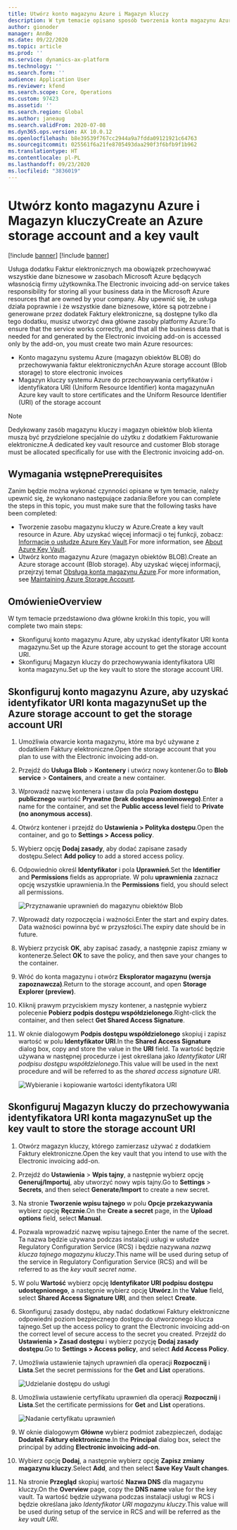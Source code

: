 ```yaml
---
title: Utwórz konto magazynu Azure i Magazyn kluczy
description: W tym temacie opisano sposób tworzenia konta magazynu Azure i magazynu kluczy.
author: gionoder
manager: AnnBe
ms.date: 09/22/2020
ms.topic: article
ms.prod: ''
ms.service: dynamics-ax-platform
ms.technology: ''
ms.search.form: ''
audience: Application User
ms.reviewer: kfend
ms.search.scope: Core, Operations
ms.custom: 97423
ms.assetid: ''
ms.search.region: Global
ms.author: janeaug
ms.search.validFrom: 2020-07-08
ms.dyn365.ops.version: AX 10.0.12
ms.openlocfilehash: b8e39539f767cc2944a9a7fdda09121921c64763
ms.sourcegitcommit: 025561f6a21fe8705493daa290f3f6bfb9f1b962
ms.translationtype: HT
ms.contentlocale: pl-PL
ms.lasthandoff: 09/23/2020
ms.locfileid: "3836019"
---
```

# <a name="create-an-azure-storage-account-and-a-key-vault"></a><span data-ttu-id="52d60-103">Utwórz konto magazynu Azure i Magazyn kluczy</span><span class="sxs-lookup"><span data-stu-id="52d60-103">Create an Azure storage account and a key vault</span></span>

[!include [banner](../includes/banner.md)]
[!include [banner](../includes/preview-banner.md)]


<span data-ttu-id="52d60-104">Usługa dodatku Faktur elektronicznych ma obowiązek przechowywać wszystkie dane biznesowe w zasobach Microsoft Azure będących własnością firmy użytkownika.</span><span class="sxs-lookup"><span data-stu-id="52d60-104">The Electronic invoicing add-on service takes responsibility for storing all your business data in the Microsoft Azure resources that are owned by your company.</span></span> <span data-ttu-id="52d60-105">Aby upewnić się, że usługa działa poprawnie i że wszystkie dane biznesowe, które są potrzebne i generowane przez dodatek Faktury elektroniczne, są dostępne tylko dla tego dodatku, musisz utworzyć dwa główne zasoby platformy Azure:</span><span class="sxs-lookup"><span data-stu-id="52d60-105">To ensure that the service works correctly, and that all the business data that is needed for and generated by the Electronic invoicing add-on is accessed only by the add-on, you must create two main Azure resources:</span></span>

- <span data-ttu-id="52d60-106">Konto magazynu systemu Azure (magazyn obiektów BLOB) do przechowywania faktur elektronicznych</span><span class="sxs-lookup"><span data-stu-id="52d60-106">An Azure storage account (Blob storage) to store electronic invoices</span></span>
- <span data-ttu-id="52d60-107">Magazyn kluczy systemu Azure do przechowywania certyfikatów i identyfikatora URI (Uniform Resource Identifier) konta magazynu</span><span class="sxs-lookup"><span data-stu-id="52d60-107">An Azure key vault to store certificates and the Uniform Resource Identifier (URI) of the storage account</span></span>

> [!NOTE]
> <span data-ttu-id="52d60-108">Dedykowany zasób magazynu kluczy i magazyn obiektów blob klienta muszą być przydzielone specjalnie do użytku z dodatkiem Fakturowanie elektroniczne.</span><span class="sxs-lookup"><span data-stu-id="52d60-108">A dedicated key vault resource and customer Blob storage must be allocated specifically for use with the Electronic invoicing add-on.</span></span>

## <a name="prerequisites"></a><span data-ttu-id="52d60-109">Wymagania wstępne</span><span class="sxs-lookup"><span data-stu-id="52d60-109">Prerequisites</span></span>

<span data-ttu-id="52d60-110">Zanim będzie można wykonać czynności opisane w tym temacie, należy upewnić się, że wykonano następujące zadania:</span><span class="sxs-lookup"><span data-stu-id="52d60-110">Before you can complete the steps in this topic, you must make sure that the following tasks have been completed:</span></span>

- <span data-ttu-id="52d60-111">Tworzenie zasobu magazynu kluczy w Azure.</span><span class="sxs-lookup"><span data-stu-id="52d60-111">Create a key vault resource in Azure.</span></span> <span data-ttu-id="52d60-112">Aby uzyskać więcej informacji o tej funkcji, zobacz: [Informacje o usłudze Azure Key Vault](https://docs.microsoft.com/azure/key-vault/general/overview).</span><span class="sxs-lookup"><span data-stu-id="52d60-112">For more information, see [About Azure Key Vault](https://docs.microsoft.com/azure/key-vault/general/overview).</span></span>
- <span data-ttu-id="52d60-113">Utwórz konto magazynu Azure (magazyn obiektów BLOB).</span><span class="sxs-lookup"><span data-stu-id="52d60-113">Create an Azure storage account (Blob storage).</span></span> <span data-ttu-id="52d60-114">Aby uzyskać więcej informacji, przejrzyj temat [Obsługa konta magazynu Azure](https://docs.microsoft.com/azure/storage/blobs/).</span><span class="sxs-lookup"><span data-stu-id="52d60-114">For more information, see [Maintaining Azure Storage Account](https://docs.microsoft.com/azure/storage/blobs/).</span></span>

## <a name="overview"></a><span data-ttu-id="52d60-115">Omówienie</span><span class="sxs-lookup"><span data-stu-id="52d60-115">Overview</span></span>

<span data-ttu-id="52d60-116">W tym temacie przedstawiono dwa główne kroki:</span><span class="sxs-lookup"><span data-stu-id="52d60-116">In this topic, you will complete two main steps:</span></span>

- <span data-ttu-id="52d60-117">Skonfiguruj konto magazynu Azure, aby uzyskać identyfikator URI konta magazynu.</span><span class="sxs-lookup"><span data-stu-id="52d60-117">Set up the Azure storage account to get the storage account URI.</span></span>
- <span data-ttu-id="52d60-118">Skonfiguruj Magazyn kluczy do przechowywania identyfikatora URI konta magazynu.</span><span class="sxs-lookup"><span data-stu-id="52d60-118">Set up the key vault to store the storage account URI.</span></span>

## <a name="set-up-the-azure-storage-account-to-get-the-storage-account-uri"></a><span data-ttu-id="52d60-119">Skonfiguruj konto magazynu Azure, aby uzyskać identyfikator URI konta magazynu</span><span class="sxs-lookup"><span data-stu-id="52d60-119">Set up the Azure storage account to get the storage account URI</span></span>

1. <span data-ttu-id="52d60-120">Umożliwia otwarcie konta magazynu, które ma być używane z dodatkiem Faktury elektroniczne.</span><span class="sxs-lookup"><span data-stu-id="52d60-120">Open the storage account that you plan to use with the Electronic invoicing add-on.</span></span>
2. <span data-ttu-id="52d60-121">Przejdź do **Usługa Blob** \> **Kontenery** i utwórz nowy kontener.</span><span class="sxs-lookup"><span data-stu-id="52d60-121">Go to **Blob service** \> **Containers**, and create a new container.</span></span>
3. <span data-ttu-id="52d60-122">Wprowadź nazwę kontenera i ustaw dla pola **Poziom dostępu publicznego** wartość **Prywatne (brak dostępu anonimowego)**.</span><span class="sxs-lookup"><span data-stu-id="52d60-122">Enter a name for the container, and set the **Public access level** field to **Private (no anonymous access)**.</span></span>
4. <span data-ttu-id="52d60-123">Otwórz kontener i przejdź do **Ustawienia \> Polityka dostępu**.</span><span class="sxs-lookup"><span data-stu-id="52d60-123">Open the container, and go to **Settings \> Access policy**.</span></span>
5. <span data-ttu-id="52d60-124">Wybierz opcję **Dodaj zasady**, aby dodać zapisane zasady dostępu.</span><span class="sxs-lookup"><span data-stu-id="52d60-124">Select **Add policy** to add a stored access policy.</span></span>
6. <span data-ttu-id="52d60-125">Odpowiednio określ **Identyfikator** i pola **Uprawnień**.</span><span class="sxs-lookup"><span data-stu-id="52d60-125">Set the **Identifier** and **Permissions** fields as appropriate.</span></span> <span data-ttu-id="52d60-126">W polu **uprawnienia** zaznacz opcję wszystkie uprawnienia.</span><span class="sxs-lookup"><span data-stu-id="52d60-126">In the **Permissions** field, you should select all permissions.</span></span>

    ![Przyznawanie uprawnień do magazynu obiektów Blob](media/e-Invoicing-services-create-azure-resources-grant-blob-permissions.png)

7. <span data-ttu-id="52d60-128">Wprowadź daty rozpoczęcia i ważności.</span><span class="sxs-lookup"><span data-stu-id="52d60-128">Enter the start and expiry dates.</span></span> <span data-ttu-id="52d60-129">Data ważności powinna być w przyszłości.</span><span class="sxs-lookup"><span data-stu-id="52d60-129">The expiry date should be in future.</span></span>
8. <span data-ttu-id="52d60-130">Wybierz przycisk **OK**, aby zapisać zasady, a następnie zapisz zmiany w kontenerze.</span><span class="sxs-lookup"><span data-stu-id="52d60-130">Select **OK** to save the policy, and then save your changes to the container.</span></span>
9. <span data-ttu-id="52d60-131">Wróć do konta magazynu i otwórz **Eksplorator magazynu (wersja zapoznawcza)**.</span><span class="sxs-lookup"><span data-stu-id="52d60-131">Return to the storage account, and open **Storage Explorer (preview)**.</span></span>
10. <span data-ttu-id="52d60-132">Kliknij prawym przyciskiem myszy kontener, a następnie wybierz polecenie **Pobierz podpis dostępu współdzielonego**.</span><span class="sxs-lookup"><span data-stu-id="52d60-132">Right-click the container, and then select **Get Shared Access Signature**.</span></span>
11. <span data-ttu-id="52d60-133">W oknie dialogowym **Podpis dostępu współdzielonego** skopiuj i zapisz wartość w polu **Identyfikator URI**.</span><span class="sxs-lookup"><span data-stu-id="52d60-133">In the **Shared Access Signature** dialog box, copy and store the value in the **URI** field.</span></span> <span data-ttu-id="52d60-134">Ta wartość będzie używana w następnej procedurze i jest określana jako *Identyfikator URI podpisu dostępu współdzielonego*.</span><span class="sxs-lookup"><span data-stu-id="52d60-134">This value will be used in the next procedure and will be referred to as the *shared access signature URI*.</span></span>

    ![Wybieranie i kopiowanie wartości identyfikatora URI](media/e-Invoicing-services-create-azure-resources-select-and-copy-uri.png)

## <a name="set-up-the-key-vault-to-store-the-storage-account-uri"></a><span data-ttu-id="52d60-136">Skonfiguruj Magazyn kluczy do przechowywania identyfikatora URI konta magazynu</span><span class="sxs-lookup"><span data-stu-id="52d60-136">Set up the key vault to store the storage account URI</span></span>

1. <span data-ttu-id="52d60-137">Otwórz magazyn kluczy, którego zamierzasz używać z dodatkiem Faktury elektroniczne.</span><span class="sxs-lookup"><span data-stu-id="52d60-137">Open the key vault that you intend to use with the Electronic invoicing add-on.</span></span>
2. <span data-ttu-id="52d60-138">Przejdź do **Ustawienia** \> **Wpis tajny**, a następnie wybierz opcję **Generuj/Importuj**, aby utworzyć nowy wpis tajny.</span><span class="sxs-lookup"><span data-stu-id="52d60-138">Go to **Settings** \> **Secrets**, and then select **Generate/Import** to create a new secret.</span></span>
3. <span data-ttu-id="52d60-139">Na stronie **Tworzenie wpisu tajnego** w polu **Opcje przekazywania** wybierz opcję **Ręcznie**.</span><span class="sxs-lookup"><span data-stu-id="52d60-139">On the **Create a secret** page, in the **Upload options** field, select **Manual**.</span></span>
4. <span data-ttu-id="52d60-140">Pozwala wprowadzić nazwę wpisu tajnego.</span><span class="sxs-lookup"><span data-stu-id="52d60-140">Enter the name of the secret.</span></span> <span data-ttu-id="52d60-141">Ta nazwa będzie używana podczas instalacji usługi w usłudze Regulatory Configuration Service (RCS) i będzie nazywana *nazwą klucza tajnego magazynu kluczy*.</span><span class="sxs-lookup"><span data-stu-id="52d60-141">This name will be used during setup of the service in Regulatory Configuration Service (RCS) and will be referred to as the *key vault secret name*.</span></span>
5. <span data-ttu-id="52d60-142">W polu **Wartość** wybierz opcję **Identyfikator URI podpisu dostępu udostępnionego**, a następnie wybierz opcję **Utwórz**.</span><span class="sxs-lookup"><span data-stu-id="52d60-142">In the **Value** field, select **Shared Access Signature URI**, and then select **Create**.</span></span>
6. <span data-ttu-id="52d60-143">Skonfiguruj zasady dostępu, aby nadać dodatkowi Faktury elektroniczne odpowiedni poziom bezpiecznego dostępu do utworzonego klucza tajnego.</span><span class="sxs-lookup"><span data-stu-id="52d60-143">Set up the access policy to grant the Electronic invoicing add-on the correct level of secure access to the secret you created.</span></span> <span data-ttu-id="52d60-144">Przejdź do **Ustawienia \> Zasad dostępu** i wybierz pozycję **Dodaj zasady dostępu**.</span><span class="sxs-lookup"><span data-stu-id="52d60-144">Go to **Settings \> Access policy**, and select **Add Access Policy**.</span></span>
7. <span data-ttu-id="52d60-145">Umożliwia ustawienie tajnych uprawnień dla operacji **Rozpocznij** i **Lista**.</span><span class="sxs-lookup"><span data-stu-id="52d60-145">Set the secret permissions for the **Get** and **List** operations.</span></span>

    ![Udzielanie dostępu do usługi](media/e-Invoicing-services-create-azure-resources-grant-service-access.png)

8. <span data-ttu-id="52d60-147">Umożliwia ustawienie certyfikatu uprawnień dla operacji **Rozpocznij** i **Lista**.</span><span class="sxs-lookup"><span data-stu-id="52d60-147">Set the certificate permissions for **Get** and **List** operations.</span></span>

    ![Nadanie certyfikatu uprawnień](media/e-Invoicing-services-create-azure-resources-grant-certificate-permission.png)

9. <span data-ttu-id="52d60-149">W oknie dialogowym **Główne** wybierz podmiot zabezpieczeń, dodając **Dodatek Faktury elektroniczne**.</span><span class="sxs-lookup"><span data-stu-id="52d60-149">In the **Principal** dialog box, select the principal by adding **Electronic invoicing add-on**.</span></span>
10. <span data-ttu-id="52d60-150">Wybierz opcję **Dodaj**, a następnie wybierz opcję **Zapisz zmiany magazynu kluczy**.</span><span class="sxs-lookup"><span data-stu-id="52d60-150">Select **Add**, and then select **Save Key Vault changes**.</span></span>
11. <span data-ttu-id="52d60-151">Na stronie **Przegląd** skopiuj wartość **Nazwa DNS** dla magazynu kluczy.</span><span class="sxs-lookup"><span data-stu-id="52d60-151">On the **Overview** page, copy the **DNS name** value for the key vault.</span></span> <span data-ttu-id="52d60-152">Ta wartość będzie używana podczas instalacji usługi w RCS i będzie określana jako *Identyfikator URI magazynu kluczy*.</span><span class="sxs-lookup"><span data-stu-id="52d60-152">This value will be used during setup of the service in RCS and will be referred as the *key vault URI*.</span></span>

